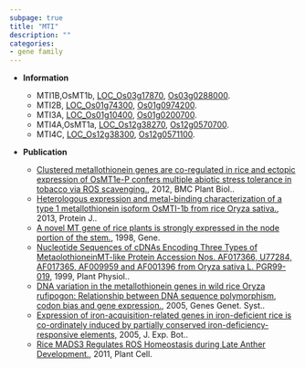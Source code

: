 ```yaml
---
subpage: true
title: "MTI"
description: ""
categories:
- gene family
---
```


* **Information**  
    + MTI1B,OsMT1b, [LOC_Os03g17870](http://rice.plantbiology.msu.edu/cgi-bin/ORF_infopage.cgi?orf=LOC_Os03g17870), [Os03g0288000](http://rapdb.dna.affrc.go.jp/viewer/gbrowse_details/irgsp1?name=Os03g0288000).
    + MTI2B, [LOC_Os01g74300](http://rice.plantbiology.msu.edu/cgi-bin/ORF_infopage.cgi?orf=LOC_Os01g74300), [Os01g0974200](http://rapdb.dna.affrc.go.jp/viewer/gbrowse_details/irgsp1?name=Os01g0974200).
    + MTI3A, [LOC_Os01g10400](http://rice.plantbiology.msu.edu/cgi-bin/ORF_infopage.cgi?orf=LOC_Os01g10400), [Os01g0200700](http://rapdb.dna.affrc.go.jp/viewer/gbrowse_details/irgsp1?name=Os01g0200700).
    + MTI4A,OsMT1a, [LOC_Os12g38270](http://rice.plantbiology.msu.edu/cgi-bin/ORF_infopage.cgi?orf=LOC_Os12g38270), [Os12g0570700](http://rapdb.dna.affrc.go.jp/viewer/gbrowse_details/irgsp1?name=Os12g0570700).
    + MTI4C, [LOC_Os12g38300](http://rice.plantbiology.msu.edu/cgi-bin/ORF_infopage.cgi?orf=LOC_Os12g38300), [Os12g0571100](http://rapdb.dna.affrc.go.jp/viewer/gbrowse_details/irgsp1?name=Os12g0571100).

* **Publication**  
    + [Clustered metallothionein genes are co-regulated in rice and ectopic expression of OsMT1e-P confers multiple abiotic stress tolerance in tobacco via ROS scavenging.](http://www.ncbi.nlm.nih.gov/pubmed?term=Clustered+metallothionein+genes+are+co-regulated+in+rice+and+ectopic+expression+of+OsMT1e-P+confers+multiple+abiotic+stress+tolerance+in+tobacco+via+ROS+scavenging.%5BTitle%5D), 2012, BMC Plant Biol..
    + [Heterologous expression and metal-binding characterization of a type 1 metallothionein isoform OsMTI-1b from rice Oryza sativa.](http://www.ncbi.nlm.nih.gov/pubmed?term=Heterologous+expression+and+metal-binding+characterization+of+a+type+1+metallothionein+isoform+OsMTI-1b+from+rice+Oryza+sativa.%5BTitle%5D), 2013, Protein J..
    + [A novel MT gene of rice plants is strongly expressed in the node portion of the stem.](http://www.ncbi.nlm.nih.gov/pubmed?term=A+novel+MT+gene+of+rice+plants+is+strongly+expressed+in+the+node+portion+of+the+stem.%5BTitle%5D), 1998, Gene.
    + [Nucleotide Sequences of cDNAs Encoding Three Types of MetaolothioneinMT-like Protein Accession Nos. AF017366, U77284, AF017365, AF009959 and AF001396 from Oryza sativa L. PGR99-019](http://www.ncbi.nlm.nih.gov/pubmed?term=Nucleotide+Sequences+of+cDNAs+Encoding+Three+Types+of+MetaolothioneinMT-like+Protein+Accession+Nos.+AF017366,+U77284,+AF017365,+AF009959+and+AF001396+from+Oryza+sativa+L.+PGR99-019%5BTitle%5D), 1999, Plant Physiol..
    + [DNA variation in the metallothionein genes in wild rice Oryza rufipogon: Relationship between DNA sequence polymorphism, codon bias and gene expression.](http://www.ncbi.nlm.nih.gov/pubmed?term=DNA+variation+in+the+metallothionein+genes+in+wild+rice+Oryza+rufipogon:+Relationship+between+DNA+sequence+polymorphism,+codon+bias+and+gene+expression.%5BTitle%5D), 2005, Genes Genet. Syst..
    + [Expression of iron-acquisition-related genes in iron-deficient rice is co-ordinately induced by partially conserved iron-deficiency-responsive elements](http://www.ncbi.nlm.nih.gov/pubmed?term=Expression+of+iron-acquisition-related+genes+in+iron-deficient+rice+is+co-ordinately+induced+by+partially+conserved+iron-deficiency-responsive+elements%5BTitle%5D), 2005, J. Exp. Bot..
    + [Rice MADS3 Regulates ROS Homeostasis during Late Anther Development.](http://www.ncbi.nlm.nih.gov/pubmed?term=Rice+MADS3+Regulates+ROS+Homeostasis+during+Late+Anther+Development.%5BTitle%5D), 2011, Plant Cell.



